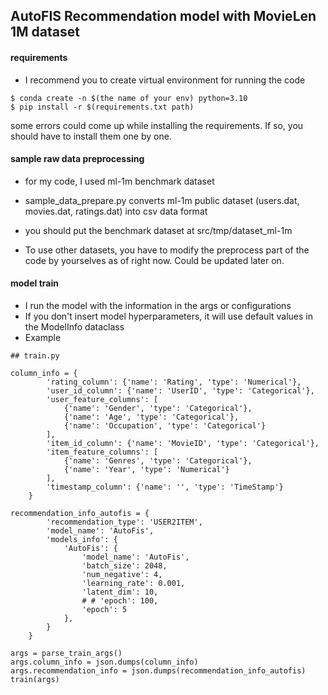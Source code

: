 ## AutoFIS Recommendation model with MovieLen 1M dataset

#### requirements
- I recommend you to create virtual environment for running the code 
```
$ conda create -n $(the name of your env) python=3.10
$ pip install -r $(requirements.txt path)
```
some errors could come up while installing the requirements. If so, you should have to install them one by one.

#### sample raw data preprocessing
- for my code, I used ml-1m benchmark dataset
- sample_data_prepare.py converts ml-1m public dataset (users.dat, movies.dat, ratings.dat) into csv data format
- you should put the benchmark dataset at src/tmp/dataset_ml-1m

- To use other datasets, you have to modify the preprocess part of the code by yourselves as of right now. Could be updated later on.

#### model train
- I run the model with the information in the args or configurations
- If you don't insert model hyperparameters, it will use default values in the ModelInfo dataclass
- Example
```
## train.py 

column_info = {
        'rating_column': {'name': 'Rating', 'type': 'Numerical'},
        'user_id_column': {'name': 'UserID', 'type': 'Categorical'},
        'user_feature_columns': [
            {'name': 'Gender', 'type': 'Categorical'},
            {'name': 'Age', 'type': 'Categorical'},
            {'name': 'Occupation', 'type': 'Categorical'}
        ],
        'item_id_column': {'name': 'MovieID', 'type': 'Categorical'},
        'item_feature_columns': [
            {'name': 'Genres', 'type': 'Categorical'},
            {'name': 'Year', 'type': 'Numerical'}
        ],
        'timestamp_column': {'name': '', 'type': 'TimeStamp'}
    }
    
recommendation_info_autofis = {
        'recommendation_type': 'USER2ITEM',
        'model_name': 'AutoFis',
        'models_info': {
            'AutoFis': {
                'model_name': 'AutoFis',
                'batch_size': 2048,
                'num_negative': 4,
                'learning_rate': 0.001,
                'latent_dim': 10,
                # # 'epoch': 100,
                'epoch': 5
            },
        }
    }
    
args = parse_train_args()
args.column_info = json.dumps(column_info)
args.recommendation_info = json.dumps(recommendation_info_autofis)
train(args)
```
